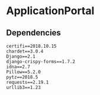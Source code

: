 # ApplicationPortal
## Dependencies
    certifi==2018.10.15
    chardet==3.0.4
    Django==2.1
    django-crispy-forms==1.7.2
    idna==2.7
    Pillow==5.2.0
    pytz==2018.5
    requests==2.19.1
    urllib3==1.23
